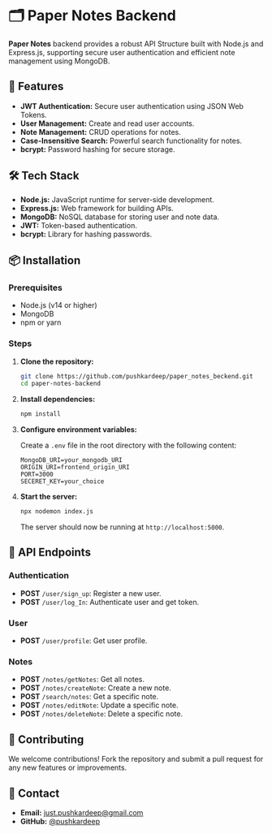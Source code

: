 # 🗂️ Paper Notes Backend

**Paper Notes** backend provides a robust API Structure built with Node.js and Express.js, supporting secure user authentication and efficient note management using MongoDB.

## 🚀 Features

- **JWT Authentication:** Secure user authentication using JSON Web Tokens.
- **User Management:** Create and read user accounts.
- **Note Management:** CRUD operations for notes.
- **Case-Insensitive Search:** Powerful search functionality for notes.
- **bcrypt:** Password hashing for secure storage.

## 🛠️ Tech Stack

- **Node.js:** JavaScript runtime for server-side development.
- **Express.js:** Web framework for building APIs.
- **MongoDB:** NoSQL database for storing user and note data.
- **JWT:** Token-based authentication.
- **bcrypt:** Library for hashing passwords.

## 📦 Installation

### Prerequisites

- Node.js (v14 or higher)
- MongoDB
- npm or yarn

### Steps

1. **Clone the repository:**

    ```bash
    git clone https://github.com/pushkardeep/paper_notes_beckend.git
    cd paper-notes-backend
    ```

2. **Install dependencies:**

    ```bash
    npm install
    ```

3. **Configure environment variables:**

    Create a `.env` file in the root directory with the following content:

    ```env
    MongoDB_URI=your_mongodb_URI
    ORIGIN_URI=frontend_origin_URI
    PORT=3000
    SECERET_KEY=your_choice
    ```

4. **Start the server:**

    ```bash
    npx nodemon index.js
    ```

    The server should now be running at `http://localhost:5000`.

## 📄 API Endpoints

### Authentication

- **POST** `/user/sign_up`: Register a new user.
- **POST** `/user/log_In`: Authenticate user and get token.

 ### User

- **POST** `/user/profile`: Get user profile.

### Notes

- **POST** `/notes/getNotes`: Get all notes.
- **POST** `/notes/createNote`: Create a new note.
- **POST** `/search/notes`: Get a specific note.
- **POST** `/notes/editNote`: Update a specific note.
- **POST** `/notes/deleteNote`: Delete a specific note.

## 🤝 Contributing

We welcome contributions! Fork the repository and submit a pull request for any new features or improvements.

## 📧 Contact

- **Email:** just.pushkardeep@gmail.com
- **GitHub:** [@pushkardeep](https://github.com/pushkardeep)

